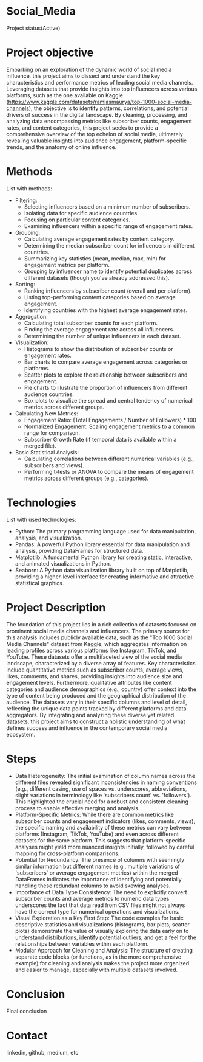 # Social_Media
  Project status(Active)

# Project objective
  Embarking on an exploration of the dynamic world of social media influence, this project aims to dissect and understand the key characteristics and performance metrics of leading social media channels. Leveraging datasets that provide insights into top influencers across various platforms, such as the one available on Kaggle (https://www.kaggle.com/datasets/ramjasmaurya/top-1000-social-media-channels), the objective is to identify patterns, correlations, and potential drivers of success in the digital landscape. By cleaning, processing, and analyzing data encompassing metrics like subscriber counts, engagement rates, and content categories, this project seeks to provide a comprehensive overview of the top echelon of social media, ultimately revealing valuable insights into audience engagement, platform-specific trends, and the anatomy of online influence.

# Methods
  List with methods:
  - Filtering:
    - Selecting influencers based on a minimum number of subscribers.
    - Isolating data for specific audience countries.
    - Focusing on particular content categories.
    - Examining influencers within a specific range of engagement rates.
  - Grouping:
    - Calculating average engagement rates by content category.
    - Determining the median subscriber count for influencers in different countries.
    - Summarizing key statistics (mean, median, max, min) for engagement metrics per platform.
    - Grouping by influencer name to identify potential duplicates across different datasets (though you've already addressed this).
  - Sorting:
    - Ranking influencers by subscriber count (overall and per platform).
    - Listing top-performing content categories based on average engagement.
    - Identifying countries with the highest average engagement rates.
  - Aggregation:
    - Calculating total subscriber counts for each platform.
    - Finding the average engagement rate across all influencers.
    - Determining the number of unique influencers in each dataset.
  - Visualization:
    - Histograms to show the distribution of subscriber counts or engagement rates.
    - Bar charts to compare average engagement across categories or platforms.
    - Scatter plots to explore the relationship between subscribers and engagement.
    - Pie charts to illustrate the proportion of influencers from different audience countries.
    - Box plots to visualize the spread and central tendency of numerical metrics across different groups.
  - Calculating New Metrics:
    - Engagement Ratio: (Total Engagements / Number of Followers) * 100
    - Normalized Engagement: Scaling engagement metrics to a common range for comparison.
    - Subscriber Growth Rate (if temporal data is available within a merged file).
  - Basic Statistical Analysis:
    - Calculating correlations between different numerical variables (e.g., subscribers and views).
    - Performing t-tests or ANOVA to compare the means of engagement metrics across different groups (e.g., categories).

# Technologies 
  List with used technologies:
  - Python: The primary programming language used for data manipulation, analysis, and visualization.
  - Pandas: A powerful Python library essential for data manipulation and analysis, providing DataFrames for structured data.
  - Matplotlib: A fundamental Python library for creating static, interactive, and animated visualizations in Python.
  - Seaborn: A Python data visualization library built on top of Matplotlib, providing a higher-level interface for creating informative and attractive statistical graphics.

# Project Description
  The foundation of this project lies in a rich collection of datasets focused on prominent social media channels and influencers. The primary source for this analysis includes publicly available data, such as the "Top 1000 Social Media Channels" dataset from Kaggle, which aggregates information on leading profiles across various platforms like Instagram, TikTok, and YouTube. These datasets offer a multifaceted view of the social media landscape, characterized by a diverse array of features. Key characteristics include quantitative metrics such as subscriber counts, average views, likes, comments, and shares, providing insights into audience size and engagement levels. Furthermore, qualitative attributes like content categories and audience demographics (e.g., country) offer context into the type of content being produced and the geographical distribution of the audience. The datasets vary in their specific columns and level of detail, reflecting the unique data points tracked by different platforms and data aggregators. By integrating and analyzing these diverse yet related datasets, this project aims to construct a holistic understanding of what defines success and influence in the contemporary social media ecosystem.

# Steps
  - Data Heterogeneity: The initial examination of column names across the different files revealed significant inconsistencies in naming conventions (e.g., different casing, use of spaces vs. underscores, abbreviations, slight variations in terminology like 'subscribers count' vs. 'followers'). This highlighted the crucial need for a robust and consistent cleaning process to enable effective merging and analysis.
  - Platform-Specific Metrics: While there are common metrics like subscriber counts and engagement indicators (likes, comments, views), the specific naming and availability of these metrics can vary between platforms (Instagram, TikTok, YouTube) and even across different datasets for the same platform. This suggests that platform-specific analyses might yield more nuanced insights initially, followed by careful mapping for cross-platform comparisons.
  - Potential for Redundancy: The presence of columns with seemingly similar information but different names (e.g., multiple variations of 'subscribers' or average engagement metrics) within the merged DataFrames indicates the importance of identifying and potentially handling these redundant columns to avoid skewing analyses.
  - Importance of Data Type Consistency: The need to explicitly convert subscriber counts and average metrics to numeric data types underscores the fact that data read from CSV files might not always have the correct type for numerical operations and visualizations.
  - Visual Exploration as a Key First Step: The code examples for basic descriptive statistics and visualizations (histograms, bar plots, scatter plots) demonstrate the value of visually exploring the data early on to understand distributions, identify potential outliers, and get a feel for the relationships between variables within each platform.
  - Modular Approach for Cleaning and Analysis: The structure of creating separate code blocks (or functions, as in the more comprehensive example) for cleaning and analysis makes the project more organized and easier to manage, especially with multiple datasets involved.

# Conclusion
  Final conclusion
  
# Contact
  linkedin, github, medium, etc 